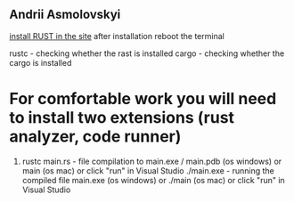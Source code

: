 ## Andrii Asmolovskyi

[install RUST in the site](https://www.rust-lang.org/)
after installation reboot the terminal

rustc - checking whether the rast is installed
cargo - checking whether the cargo is installed

# For comfortable work you will need to install two extensions (rust analyzer, code runner)
1) rustc main.rs - file compilation to main.exe / main.pdb (os windows) or main (os mac) or click "run" in Visual Studio
./main.exe - running the compiled file main.exe (os windows) or ./main (os mac) or click "run" in Visual Studio